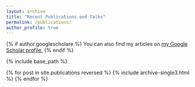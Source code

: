 ```yaml
---
layout: archive
title: "Recent Publications and Talks"
permalink: /publications/
author_profile: true
---
```


{% if author.googlescholare %}
  You can also find my articles on <u><a href="{{author.googlescholar}}">my Google Scholar profile</a>.</u>
{% endif %}

{% include base_path %}

{% for post in site.publications reversed %}
  {% include archive-single3.html %}
{% endfor %}
